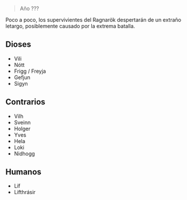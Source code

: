 > Año ???

Poco a poco, los supervivientes del Ragnarök despertarán de un extraño letargo, posiblemente causado por la extrema batalla.

## Dioses

- Vili
- Nótt
- Frigg / Freyja
- Gefjun
- Sigyn

## Contrarios

- Vilh
- Sveinn
- Holger
- Yves
- Hela
- Loki
- Nidhogg

## Humanos

- Líf
- Lifthrásir